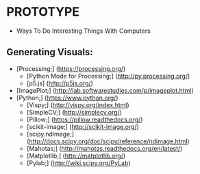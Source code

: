 # PROTOTYPE
* Ways To Do Interesting Things With Computers

## Generating Visuals:
* [Processing;] (https://processing.org/)
  * [Python Mode for Processing;] (http://py.processing.org/)
  * [p5.js] (http://p5js.org/)
* [ImagePlot;] (http://lab.softwarestudies.com/p/imageplot.html)
* [Python;] (https://www.python.org/)
  * [Vispy;] (http://vispy.org/index.html)
  * [SimpleCV;] (http://simplecv.org/)
  * [Pillow;] (https://pillow.readthedocs.org/)
  * [scikit-image;] (http://scikit-image.org/)
  * [scipy.ndimage;] (http://docs.scipy.org/doc/scipy/reference/ndimage.html)
  * [Mahotas;] (http://mahotas.readthedocs.org/en/latest/)
  * [Matplotlib;] (http://matplotlib.org/)
  * [Pylab;] (http://wiki.scipy.org/PyLab)
